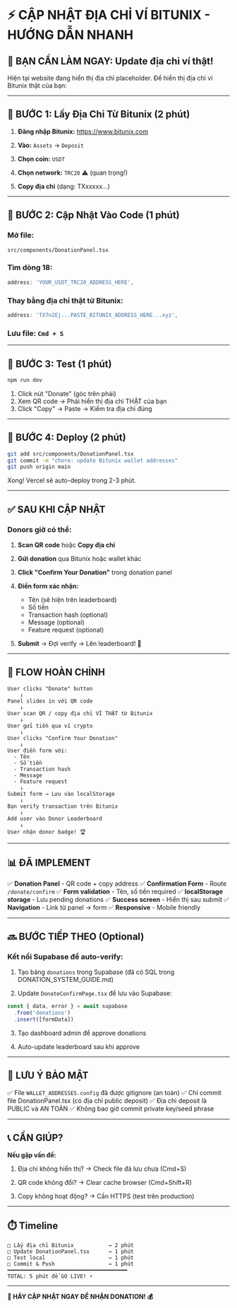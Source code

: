 # ⚡ CẬP NHẬT ĐỊA CHỈ VÍ BITUNIX - HƯỚNG DẪN NHANH

## 🚨 BẠN CẦN LÀM NGAY: Update địa chỉ ví thật!

Hiện tại website đang hiển thị địa chỉ placeholder. Để hiển thị địa chỉ ví Bitunix thật của bạn:

---

## 📍 BƯỚC 1: Lấy Địa Chỉ Từ Bitunix (2 phút)

1. **Đăng nhập Bitunix:** https://www.bitunix.com

2. **Vào:** `Assets` → `Deposit`

3. **Chọn coin:** `USDT`

4. **Chọn network:** `TRC20` ⚠️ (quan trọng!)

5. **Copy địa chỉ** (dạng: TXxxxxx...)

---

## 📝 BƯỚC 2: Cập Nhật Vào Code (1 phút)

### **Mở file:**
```
src/components/DonationPanel.tsx
```

### **Tìm dòng 18:**
```typescript
address: 'YOUR_USDT_TRC20_ADDRESS_HERE',
```

### **Thay bằng địa chỉ thật từ Bitunix:**
```typescript
address: 'TX7n2Ej...PASTE_BITUNIX_ADDRESS_HERE...xyz',
```

### **Lưu file:** `Cmd + S`

---

## 🧪 BƯỚC 3: Test (1 phút)

```bash
npm run dev
```

1. Click nút "Donate" (góc trên phải)
2. Xem QR code → Phải hiển thị địa chỉ THẬT của bạn
3. Click "Copy" → Paste → Kiểm tra địa chỉ đúng

---

## 🚀 BƯỚC 4: Deploy (2 phút)

```bash
git add src/components/DonationPanel.tsx
git commit -m "chore: update Bitunix wallet addresses"
git push origin main
```

Xong! Vercel sẽ auto-deploy trong 2-3 phút.

---

## ✅ SAU KHI CẬP NHẬT

### **Donors giờ có thể:**

1. **Scan QR code** hoặc **Copy địa chỉ**
2. **Gửi donation** qua Bitunix hoặc wallet khác
3. **Click "Confirm Your Donation"** trong donation panel
4. **Điền form xác nhận:**
   - Tên (sẽ hiện trên leaderboard)
   - Số tiền
   - Transaction hash (optional)
   - Message (optional)
   - Feature request (optional)

5. **Submit** → Đợi verify → Lên leaderboard! 🎉

---

## 🎯 FLOW HOÀN CHỈNH

```
User clicks "Donate" button
    ↓
Panel slides in với QR code
    ↓
User scan QR / copy địa chỉ VÍ THẬT từ Bitunix
    ↓
User gửi tiền qua ví crypto
    ↓
User clicks "Confirm Your Donation"
    ↓
User điền form với:
  - Tên
  - Số tiền
  - Transaction hash
  - Message
  - Feature request
    ↓
Submit form → Lưu vào localStorage
    ↓
Bạn verify transaction trên Bitunix
    ↓
Add user vào Donor Leaderboard
    ↓
User nhận donor badge! 🏆
```

---

## 📊 ĐÃ IMPLEMENT

✅ **Donation Panel** - QR code + copy address
✅ **Confirmation Form** - Route `/donate/confirm`
✅ **Form validation** - Tên, số tiền required
✅ **localStorage storage** - Lưu pending donations
✅ **Success screen** - Hiển thị sau submit
✅ **Navigation** - Link từ panel → form
✅ **Responsive** - Mobile friendly

---

## 🔜 BƯỚC TIẾP THEO (Optional)

### **Kết nối Supabase để auto-verify:**

1. Tạo bảng `donations` trong Supabase (đã có SQL trong DONATION_SYSTEM_GUIDE.md)

2. Update `DonateConfirmPage.tsx` để lưu vào Supabase:

```typescript
const { data, error } = await supabase
  .from('donations')
  .insert([formData])
```

3. Tạo dashboard admin để approve donations

4. Auto-update leaderboard sau khi approve

---

## 🔐 LƯU Ý BẢO MẬT

✅ File `WALLET_ADDRESSES.config` đã được gitignore (an toàn)
✅ Chỉ commit file DonationPanel.tsx (có địa chỉ public deposit)
✅ Địa chỉ deposit là PUBLIC và AN TOÀN
✅ Không bao giờ commit private key/seed phrase

---

## 📞 CẦN GIÚP?

**Nếu gặp vấn đề:**

1. Địa chỉ không hiển thị? 
   → Check file đã lưu chưa (Cmd+S)
   
2. QR code không đổi?
   → Clear cache browser (Cmd+Shift+R)
   
3. Copy không hoạt động?
   → Cần HTTPS (test trên production)

---

## ⏱️ Timeline

```
□ Lấy địa chỉ Bitunix           → 2 phút
□ Update DonationPanel.tsx      → 1 phút  
□ Test local                    → 1 phút
□ Commit & Push                 → 1 phút
━━━━━━━━━━━━━━━━━━━━━━━━━━━━━━━━━━━━━━
TOTAL: 5 phút để GO LIVE! ⚡
```

---

**🎯 HÃY CẬP NHẬT NGAY ĐỂ NHẬN DONATION! 💰**
